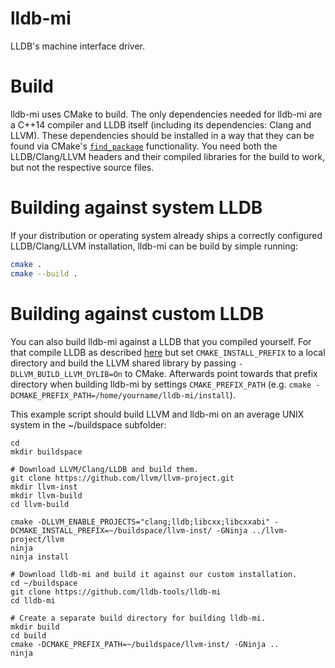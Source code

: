 # lldb-mi

LLDB's machine interface driver.

# Build

lldb-mi uses CMake to build. The only dependencies needed for lldb-mi are a C++14 compiler and LLDB itself (including its dependencies: Clang and LLVM). These dependencies should be installed in a way that they can be found via CMake's [`find_package`](https://cmake.org/cmake/help/latest/command/find_package.html) functionality. You need both the LLDB/Clang/LLVM headers and their compiled libraries for the build to work, but not the respective source files. 

# Building against system LLDB

If your distribution or operating system already ships a correctly configured LLDB/Clang/LLVM installation, lldb-mi can be build by simple running:


```bash
cmake .
cmake --build .
```

# Building against custom LLDB

You can also build lldb-mi against a LLDB that you compiled yourself. For that compile LLDB as described [here](https://lldb.llvm.org/resources/build.html) but set `CMAKE_INSTALL_PREFIX` to a local directory and build the LLVM shared library by passing `-DLLVM_BUILD_LLVM_DYLIB=On` to CMake. Afterwards point towards that prefix directory when building lldb-mi by settings `CMAKE_PREFIX_PATH` (e.g. `cmake -DCMAKE_PREFIX_PATH=/home/yourname/lldb-mi/install`).

This example script should build LLVM and lldb-mi on an average UNIX system in the ~/buildspace subfolder:
```
cd
mkdir buildspace

# Download LLVM/Clang/LLDB and build them.
git clone https://github.com/llvm/llvm-project.git
mkdir llvm-inst
mkdir llvm-build
cd llvm-build

cmake -DLLVM_ENABLE_PROJECTS="clang;lldb;libcxx;libcxxabi" -DCMAKE_INSTALL_PREFIX=~/buildspace/llvm-inst/ -GNinja ../llvm-project/llvm
ninja
ninja install

# Download lldb-mi and build it against our custom installation.
cd ~/buildspace
git clone https://github.com/lldb-tools/lldb-mi
cd lldb-mi

# Create a separate build directory for building lldb-mi.
mkdir build
cd build
cmake -DCMAKE_PREFIX_PATH=~/buildspace/llvm-inst/ -GNinja ..
ninja
```
